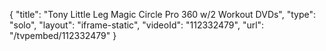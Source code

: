 {
    "title": "Tony Little Leg Magic Circle Pro 360 w\/2 Workout DVDs",
    "type": "solo",
    "layout": "iframe-static",
    "videoId": "112332479",
    "url": "\/tvpembed\/112332479"
}
